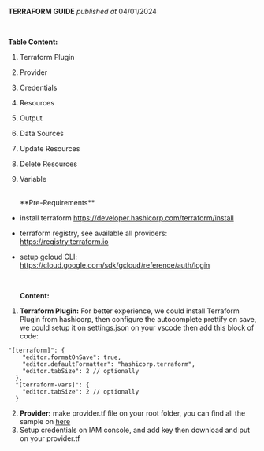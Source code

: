 **TERRAFORM GUIDE**
_published at_ 04/01/2024

<br/>

**Table Content:**

1. Terraform Plugin
2. Provider
3. Credentials
4. Resources
5. Output
6. Data Sources
7. Update Resources
8. Delete Resources
9. Variable

    <br/>
   **Pre-Requirements**

- install terraform https://developer.hashicorp.com/terraform/install
- terraform registry, see available all providers: https://registry.terraform.io
- setup gcloud CLI: https://cloud.google.com/sdk/gcloud/reference/auth/login
  
  <br/>
  
  **Content:**

1. **Terraform Plugin:** For better experience, we could install Terraform Plugin from hashicorp, then configure the autocomplete prettify on save, we could setup it on settings.json on your vscode then add this block of code:

```
"[terraform]": {
    "editor.formatOnSave": true,
    "editor.defaultFormatter": "hashicorp.terraform",
    "editor.tabSize": 2 // optionally
  },
  "[terraform-vars]": {
    "editor.tabSize": 2 // optionally
  }
```

2. **Provider:** make provider.tf file on your root folder, you can find all the sample on [here](https://registry.terraform.io/providers/hashicorp/google/latest/docs)
3. Setup credentials on IAM console, and add key then download and put on your provider.tf
